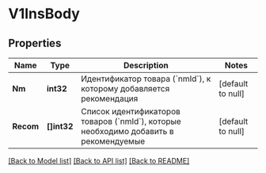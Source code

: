 # V1InsBody

## Properties
Name | Type | Description | Notes
------------ | ------------- | ------------- | -------------
**Nm** | **int32** | Идентификатор товара (&#x60;nmId&#x60;), к которому добавляется рекомендация | [default to null]
**Recom** | **[]int32** | Список идентификаторов товаров (&#x60;nmId&#x60;), которые необходимо добавить в рекомендуемые | [default to null]

[[Back to Model list]](../README.md#documentation-for-models) [[Back to API list]](../README.md#documentation-for-api-endpoints) [[Back to README]](../README.md)

